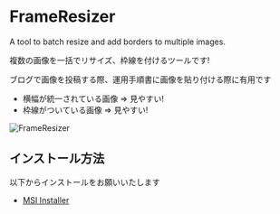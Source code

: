 # FrameResizer
A tool to batch resize and add borders to multiple images.

複数の画像を一括でリサイズ、枠線を付けるツールです!

ブログで画像を投稿する際、運用手順書に画像を貼り付ける際に有用です
- 横幅が統一されている画像 => 見やすい!
- 枠線がついている画像 => 見やすい!

![FrameResizer](https://github.com/user-attachments/assets/6983d057-b3e0-4138-9e39-8b05fa6906ef)

## インストール方法
以下からインストールをお願いいたします

- [MSI Installer](https://github.com/Flupinochan/FrameResizer/releases/tag/Image)
